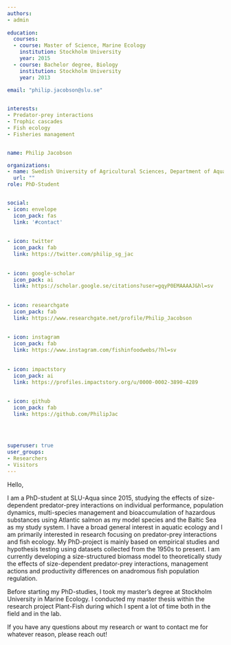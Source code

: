 ```yaml
---
authors:
- admin
  
education:
  courses:
  - course: Master of Science, Marine Ecology
    institution: Stockholm University
    year: 2015
  - course: Bachelor degree, Biology
    institution: Stockholm University
    year: 2013
    
email: "philip.jacobson@slu.se"


interests:
- Predator-prey interactions
- Trophic cascades
- Fish ecology
- Fisheries management


name: Philip Jacobson

organizations:
- name: Swedish University of Agricultural Sciences, Department of Aquatic Resources
  url: ""
role: PhD-Student


social:
- icon: envelope
  icon_pack: fas
  link: '#contact'
  
  
- icon: twitter
  icon_pack: fab
  link: https://twitter.com/philip_sg_jac
  
  
- icon: google-scholar
  icon_pack: ai
  link: https://scholar.google.se/citations?user=gqyP0EMAAAAJ&hl=sv
  
  
- icon: researchgate
  icon_pack: fab
  link: https://www.researchgate.net/profile/Philip_Jacobson
  
  
- icon: instagram
  icon_pack: fab
  link: https://www.instagram.com/fishinfoodwebs/?hl=sv
  
  
- icon: impactstory
  icon_pack: ai
  link: https://profiles.impactstory.org/u/0000-0002-3890-4289
  
  
- icon: github
  icon_pack: fab
  link: https://github.com/PhilipJac

  
  
  
superuser: true
user_groups:
- Researchers
- Visitors
---
```


Hello, 

I am a PhD-student at SLU-Aqua since 2015, studying the effects of size-dependent predator-prey interactions on individual performance, population dynamics, multi-species management and bioaccumulation of hazardous substances using Atlantic salmon as my model species and the Baltic Sea as my study system. I have a broad general interest in aquatic ecology and I am primarily interested in research focusing on predator-prey interactions and fish ecology. My PhD-project is mainly based on empirical studies and hypothesis testing using datasets collected from the 1950s to present. I am currently developing a size-structured biomass model to theoretically study the effects of size-dependent predator-prey interactions, management actions and productivity differences on anadromous fish population regulation. 

Before starting my PhD-studies, I took my master’s degree at Stockholm University in Marine Ecology. I conducted my master thesis within the research project Plant-Fish during which I spent a lot of time both in the field and in the lab.

If you have any questions about my research or want to contact me for whatever reason, please reach out!

